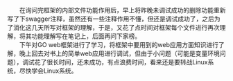 &emsp;&emsp;在询问完框架的内部文件功能作用后，早上将昨晚未调试成功的删除功能重新写了下swagger注释，虽然还有一些注释作用不懂，但还是调试成功了，之后为了消化这几天所写对框架的理解，于是，又花了点时间对框架每个文件进行再次理解，将其功能理解写在笔记上，后面再问下家榜。
<br/>
&emsp;&emsp;下午对GO web框架进行了学习，将框架中要用到的web应用方面知识进行了解，晚上回去对书上的简单web应用进行调试，但由于小问题（可能是变量环境问题），调试花了很长时间，还未成功，有点浪费时间，看来还是要转战Linux系统，尽快学会Linux系统。